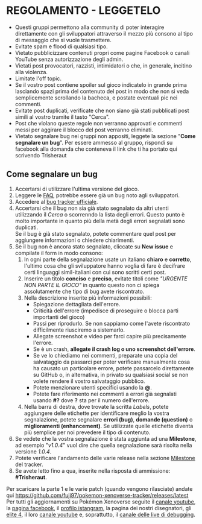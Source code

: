 # REGOLAMENTO - LEGGETELO
- Questi gruppi permettono alla community di poter interagire direttamente con gli sviluppatori attraverso il mezzo più consono al tipo di messaggio che si vuole trasmettere.
- Evitate spam e flood di qualsiasi tipo.
- Vietato pubblicizzare contenuti propri come pagine Facebook o canali YouTube senza autorizzazione degli admin.
- Vietati post provocatori, razzisti, intimidatori o che, in generale, incitino alla violenza.
- Limitate l'off topic.
- Se il vostro post contiene spoiler sul gioco indicatelo in grande prima lasciando spazi prima del contenuto del post in modo che non si veda semplicemente scrollando la bacheca, e postate eventuali pic nei commenti.
- Evitate post duplicati, verificate che non siano già stati pubblicati post simili al vostro tramite il tasto "Cerca".
- Post che violano queste regole non verranno approvati e commenti messi per aggirare il blocco del post verranno eliminati.
- Vietato segnalare bug nei gruppi non appositi, leggete la sezione "__Come segnalare un bug__".
Per essere ammesso al gruppo, rispondi su facebook alla domanda che conteneva il link che ti ha portato qui scrivendo Trisheraut

## Come segnalare un bug
<ol>
  <li>Accertarsi di utilizzare l'ultima versione del gioco.</li>
  <li>Leggere le <a href="https://github.com/fuji97/pokemon-xenoverse-tracker#faq">FAQ</a>, potrebbe essere già un bug noto agli sviluppatori.</li>
  <li>Accedere al <a href="https://github.com/fuji97/pokemon-xenoverse-tracker/issues">bug tracker ufficiale</a>.</li>
  <li>Accertarsi che il bug non sia già stato segnalato da altri utenti utilizzando il <i>Cerca</i> o scorrenndo la lista degli errori. Questo punto è molto importante in quanto più della metà degli errori segnalati sono duplicati.<br>Se il bug è già stato segnalato, potete commentare quel post per aggiungere informazioni o chiedere chiarimenti.</li>
  <li>Se il bug non è ancora stato segnalato, cliccate su <b>New issue</b> e compilate il form in modo consono:
    <ol>
      <li>In ogni parte della segnalazione usate un italiano <b>chiaro</b> e <b>corretto</b>, l'ultimo cosa che gli sviluppatore hanno voglia di fare è decifrare certi linguaggi simil-italiani con cui sono scritti certi post.</li>
      <li>Inserire un titolo <b>conciso</b> e <b>preciso</b>, evitate titoli come <i>"URGENTE NON PARTE IL GIOCO"</i> in quanto questo non ci spiega assolutamente che tipo di bug avete riscontrato.</li>
      <li>Nella descrizione inserite più informazioni possibili:
        <ul>
          <li>Spiegazione dettagliata dell'errore.</li>
					<li>Criticità dell'errore (impedisce di proseguire o blocca parti importanti del gioco)</li>
					<li>Passi per riprodurlo. Se non sappiamo come l'avete riscontrato difficilmente riusciremo a sistemarlo.</li>
					<li>Allegate screenshot e video per farci capire più precisamente l'errore.</li>
					<li>Se è un crash, <b>allegate il crash log o uno screenshot dell'errore</b>.</li>
					<li>Se ve lo chiediamo nei commenti, preparate una copia del salvataggio da passarci per poter verificare manualmente cosa ha causato un particolare errore, potete passarcelo direttamente su GitHub o, in alternativa, in privato su qualsiasi social se non volete rendere il vostro salvataggio pubblico.</li>
					<li>Potete menzionare utenti specifici usando la <b>@</b>.</li>
					<li>Potete fare riferimento nei commenti a errori già segnalati usando <b>#?</b> dove <b>?</b> sta per il numero dell'errore.</li>
        </ul>
      </li>
      <li>Nella barra di destra, dove trovate la scritta <i>Labels</i>, potete aggiungere delle etichette per identificare meglio la vostra segnalazione, potete segnalare <b>errori (bug)</b>, <b>domande (question)</b> o <b>miglioramenti (enhancement)</b>. Se utilizzate quelle etichette diventa più semplice per noi prevedere il tipo di contenuto.</li>
    </ol>
  </li>
  <li>Se vedete che la vostra segnalazione è stata aggiunta ad una <b>Milestone</b>, ad esempio "<i>v1.0.4</i>" vuol dire che quella segnalazione sarà risolta nella versione <i>1.0.4</i>.</li>
  <li>Potete verificare l'andamento delle varie release nella sezione <a href="https://github.com/fuji97/pokemon-xenoverse-tracker/milestones">Milestone</a> del tracker.
  </li>
  </li>
  <li>Se avete letto fino a qua, inserite nella risposta di ammissione: <b>#Trisheraut</b>.</li>
</ol>

Per scaricare la parte 1 e le varie patch (quando vengono rilasciate) andate qui https://github.com/fuji97/pokemon-xenoverse-tracker/releases/latest
Per tutti gli aggiornamenti su Pokémon Xenoverse seguite il <a href="https://www.youtube.com/channel/UCy15bC0wEaR8Z0R9FluqEtQ">canale youtube</a>, la <a href="https://www.facebook.com/smokeWEEDle/">pagina facebook</a>, il <a href="https://www.instagram.com/weedlechannel/">profilo istangram</a>,
la pagina dei nostri disegnatori, gli <a href="https://www.facebook.com/elite4artists/">elite 4</a>, il loro <a href="https://www.youtube.com/channel/UCsMEbekmEYQUkOsafE_pOWw">canale youtube</a> e, soprattutto, il <a href="https://www.youtube.com/channel/UCm3NXbTqIpJeZ4_JCfdRVWA">canale delle live di debugging</a>.

